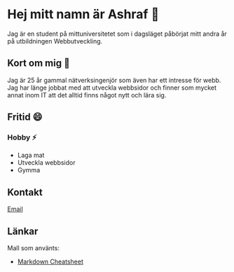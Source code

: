 
<!--
**behappypro/behappypro** is a ✨ _special_ ✨ repository because its `README.md` (this file) appears on your GitHub profile.

Here are some ideas to get you started:

- 🔭 I’m currently working on ...
- 🌱 I’m currently learning ...
- 👯 I’m looking to collaborate on ...
- 🤔 I’m looking for help with ...
- 💬 Ask me about ...
- 📫 How to reach me: ...
- 😄 Pronouns: ...
- ⚡ Fun fact: ...
-->
# Hej mitt namn är Ashraf 👋

Jag är en student på mittuniversitetet som i dagsläget påbörjat mitt andra år på utbildningen Webbutveckling. 

## Kort om mig 💬

Jag är 25 år gammal nätverksingenjör som även har ett intresse för webb. Jag har länge jobbat med att utveckla webbsidor och finner som mycket annat inom IT att det alltid finns något nytt och lära sig.

## Fritid 😄

### Hobby ⚡ 

* Laga mat  
* Utveckla webbsidor  
* Gymma  

## Kontakt

[Email](mailto:asha1900@student.miun.se?subject=[GitHub])
 
## Länkar

Mall som använts:
* [Markdown Cheatsheet](https://github.com/adam-p/markdown-here/wiki/Markdown-Cheatsheet)
